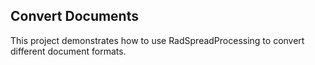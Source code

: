 ##  Convert Documents 
This project demonstrates how to use RadSpreadProcessing to convert different document formats.

[//]: <keywords: import,export,xlsx,csv,txt,text,format,provider>